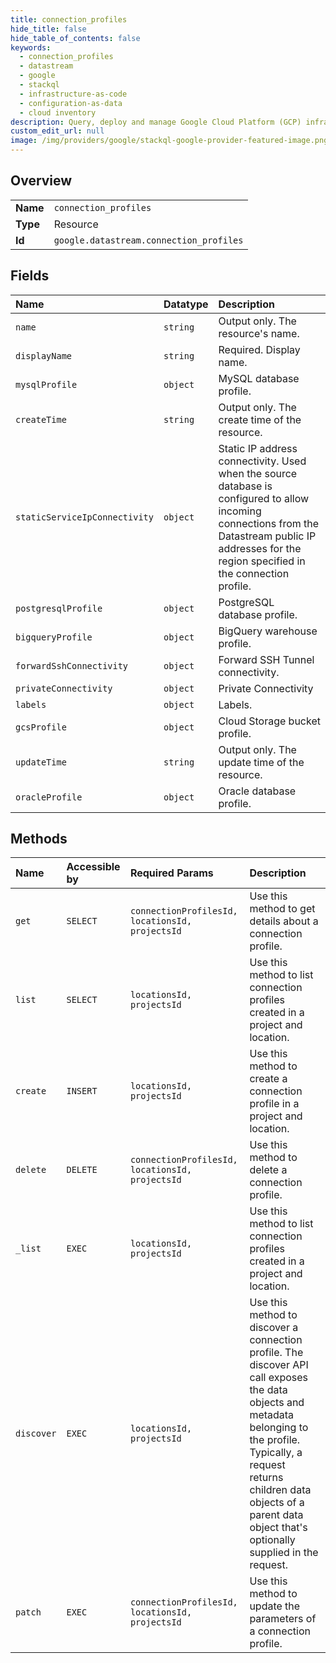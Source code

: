 ```yaml
---
title: connection_profiles
hide_title: false
hide_table_of_contents: false
keywords:
  - connection_profiles
  - datastream
  - google    
  - stackql
  - infrastructure-as-code
  - configuration-as-data
  - cloud inventory
description: Query, deploy and manage Google Cloud Platform (GCP) infrastructure and resources using SQL
custom_edit_url: null
image: /img/providers/google/stackql-google-provider-featured-image.png
---
```

  
    

## Overview
<table><tbody>
<tr><td><b>Name</b></td><td><code>connection_profiles</code></td></tr>
<tr><td><b>Type</b></td><td>Resource</td></tr>
<tr><td><b>Id</b></td><td><code>google.datastream.connection_profiles</code></td></tr>
</tbody></table>

## Fields
| Name | Datatype | Description |
|:-----|:---------|:------------|
| `name` | `string` | Output only. The resource's name. |
| `displayName` | `string` | Required. Display name. |
| `mysqlProfile` | `object` | MySQL database profile. |
| `createTime` | `string` | Output only. The create time of the resource. |
| `staticServiceIpConnectivity` | `object` | Static IP address connectivity. Used when the source database is configured to allow incoming connections from the Datastream public IP addresses for the region specified in the connection profile. |
| `postgresqlProfile` | `object` | PostgreSQL database profile. |
| `bigqueryProfile` | `object` | BigQuery warehouse profile. |
| `forwardSshConnectivity` | `object` | Forward SSH Tunnel connectivity. |
| `privateConnectivity` | `object` | Private Connectivity |
| `labels` | `object` | Labels. |
| `gcsProfile` | `object` | Cloud Storage bucket profile. |
| `updateTime` | `string` | Output only. The update time of the resource. |
| `oracleProfile` | `object` | Oracle database profile. |
## Methods
| Name | Accessible by | Required Params | Description |
|:-----|:--------------|:----------------|:------------|
| `get` | `SELECT` | `connectionProfilesId, locationsId, projectsId` | Use this method to get details about a connection profile. |
| `list` | `SELECT` | `locationsId, projectsId` | Use this method to list connection profiles created in a project and location. |
| `create` | `INSERT` | `locationsId, projectsId` | Use this method to create a connection profile in a project and location. |
| `delete` | `DELETE` | `connectionProfilesId, locationsId, projectsId` | Use this method to delete a connection profile. |
| `_list` | `EXEC` | `locationsId, projectsId` | Use this method to list connection profiles created in a project and location. |
| `discover` | `EXEC` | `locationsId, projectsId` | Use this method to discover a connection profile. The discover API call exposes the data objects and metadata belonging to the profile. Typically, a request returns children data objects of a parent data object that's optionally supplied in the request. |
| `patch` | `EXEC` | `connectionProfilesId, locationsId, projectsId` | Use this method to update the parameters of a connection profile. |
